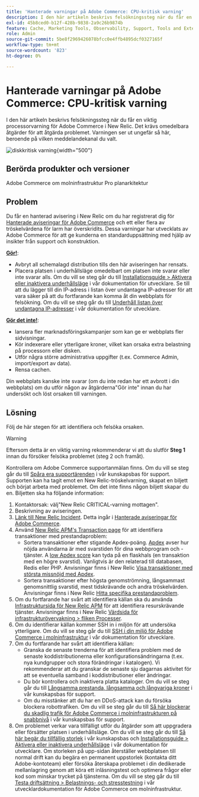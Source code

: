 ```yaml
---
title: 'Hanterade varningar på Adobe Commerce: CPU-kritisk varning'
description: I den här artikeln beskrivs felsökningssteg när du får en viktig processorvarning för Adobe Commerce i New Relic. Det krävs omedelbara åtgärder för att åtgärda problemet. Varningen ser ut ungefär så här, beroende på vilken meddelandekanal du valt.
exl-id: 45b8ced0-b12f-428b-9838-2a9c26b9874b
feature: Cache, Marketing Tools, Observability, Support, Tools and External Services
role: Admin
source-git-commit: 5be8f2969426078bfcc0e4ffb4895dcf0327165f
workflow-type: tm+mt
source-wordcount: '823'
ht-degree: 0%

---
```


# Hanterade varningar på Adobe Commerce: CPU-kritisk varning

I den här artikeln beskrivs felsökningssteg när du får en viktig processorvarning för Adobe Commerce i New Relic. Det krävs omedelbara åtgärder för att åtgärda problemet. Varningen ser ut ungefär så här, beroende på vilken meddelandekanal du valt.

![diskkritisk varning](assets/cpu-critical-magento-managed.png){width="500"}

## Berörda produkter och versioner

Adobe Commerce om molninfrastruktur Pro planarkitektur

## Problem

Du får en hanterad avisering i New Relic om du har registrerat dig för [Hanterade aviseringar för Adobe Commerce](/help/support-tools/managed-alerts-for-adobe-commerce/managed-alerts-for-magento-commerce.md) och ett eller flera av tröskelvärdena för larm har överskridits. Dessa varningar har utvecklats av Adobe Commerce för att ge kunderna en standarduppsättning med hjälp av insikter från support och konstruktion.

<u>**Gör!**</u>:

* Avbryt all schemalagd distribution tills den här aviseringen har rensats.
* Placera platsen i underhållsläge omedelbart om platsen inte svarar eller inte svarar alls. Om du vill se steg går du till [Installationsguide > Aktivera eller inaktivera underhållsläge](https://devdocs.magento.com/guides/v2.4/install-gde/install/cli/install-cli-subcommands-maint.html?itm_source=devdocs&amp;itm_medium=search_page&amp;itm_campaign=federated_search&amp;itm_term=mainten) i vår dokumentation för utvecklare. Se till att du lägger till din IP-adress i listan över undantagna IP-adresser för att vara säker på att du fortfarande kan komma åt din webbplats för felsökning. Om du vill se steg går du till [Underhåll listan över undantagna IP-adresser](https://devdocs.magento.com/guides/v2.4/install-gde/install/cli/install-cli-subcommands-maint.html?itm_source=devdocs&amp;itm_medium=search_page&amp;itm_campaign=federated_search&amp;itm_term=mainten#instgde-cli-maint-exempt) i vår dokumentation för utvecklare.

<u>**Gör det inte!**</u>:

* lansera fler marknadsföringskampanjer som kan ge er webbplats fler sidvisningar.
* Kör indexerare eller ytterligare kroner, vilket kan orsaka extra belastning på processorn eller disken.
* Utför några större administrativa uppgifter (t.ex. Commerce Admin, import/export av data).
* Rensa cachen.

Din webbplats kanske inte svarar (om du inte redan har ett avbrott i din webbplats) om du utför någon av åtgärderna&quot;Gör inte&quot; innan du har undersökt och löst orsaken till varningen.

## Lösning

Följ de här stegen för att identifiera och felsöka orsaken.

>[!WARNING]
>
>Eftersom detta är en viktig varning rekommenderar vi att du slutför **Steg 1** innan du försöker felsöka problemet (steg 2 och framåt).

Kontrollera om Adobe Commerce supportanmälan finns. Om du vill se steg går du till [Spåra era supportärenden](/help/help-center-guide/help-center/magento-help-center-user-guide.md#track-tickets) i vår kunskapsbas för support. Supporten kan ha tagit emot en New Relic-tröskelvarning, skapat en biljett och börjat arbeta med problemet. Om det inte finns någon biljett skapar du en. Biljetten ska ha följande information:

1. Kontaktorsak: välj&quot;New Relic CRITICAL-varning mottagen&quot;.
1. Beskrivning av aviseringen.
1. [Länk till New Relic Incident](https://docs.newrelic.com/docs/alerts-applied-intelligence/new-relic-alerts/alert-incidents/view-violation-event-details-incidents). Detta ingår i [Hanterade aviseringar för Adobe Commerce](/help/support-tools/managed-alerts-for-adobe-commerce/managed-alerts-for-magento-commerce.md).
1. Använd [New Relic APM&#39;s Transaction page](https://docs.newrelic.com/docs/apm/applications-menu/monitoring/transactions-page-find-specific-performance-problems) för att identifiera transaktioner med prestandaproblem:
   * Sortera transaktioner efter stigande Apdex-poäng. [Apdex](https://docs.newrelic.com/docs/apm/new-relic-apm/apdex/apdex-measure-user-satisfaction) avser hur nöjda användarna är med svarstiden för dina webbprogram och -tjänster. A [low Apdex score](/help/support-tools/managed-alerts-for-adobe-commerce/managed-alerts-for-magento-commerce-apdex-warning-alert.md) kan tyda på en flaskhals (en transaktion med en högre svarstid). Vanligtvis är den relaterad till databasen, Redis eller PHP. Anvisningar finns i New Relic [Visa transaktioner med största missnöjd med Apdex](https://docs.newrelic.com/docs/apm/new-relic-apm/apdex/view-your-apdex-score#apdex-dissat).
   * Sortera transaktioner efter högsta genomströmning, långsammast genomsnittlig svarstid, mest tidskrävande och andra tröskelvärden. Anvisningar finns i New Relic [Hitta specifika prestandaproblem](https://docs.newrelic.com/docs/apm/applications-menu/monitoring/transactions-page-find-specific-performance-problems).
1. Om du fortfarande har svårt att identifiera källan ska du använda [Infrastruktursida för New Relic APM](https://docs.newrelic.com/docs/infrastructure/infrastructure-ui-pages/infra-hosts-ui-page) för att identifiera resurskrävande tjänster. Anvisningar finns i New Relic [Värdsida för infrastrukturövervakning > fliken Processer](https://docs.newrelic.com/docs/infrastructure/infrastructure-ui-pages/infra-hosts-ui-page/#processes).
1. Om du identifierar källan kommer SSH in i miljön för att undersöka ytterligare. Om du vill se steg går du till [SSH i din miljö för Adobe Commerce i molninfrastruktur](https://experienceleague.adobe.com/docs/commerce-cloud-service/user-guide/develop/secure-connections.html) i vår dokumentation för utvecklare.
1. Om du fortfarande har svårt att identifiera källan:
   * Granska de senaste trenderna för att identifiera problem med de senaste koddistributionerna eller konfigurationsändringarna (t.ex. nya kundgrupper och stora förändringar i katalogen). Vi rekommenderar att du granskar de senaste sju dagarnas aktivitet för att se eventuella samband i koddistributioner eller ändringar.
   * Du bör kontrollera och inaktivera platta kataloger. Om du vill se steg går du till [Långsamma prestanda, långsamma och långvariga kroner](/help/troubleshooting/miscellaneous/slow-performance-slow-and-long-running-crons.md) i vår kunskapsbas för support.
   * Om du misstänker att du har en DDoS-attack kan du försöka blockera robottrafiken. Om du vill se steg går du till [Så här blockerar du skadlig trafik för Adobe Commerce i molninfrastrukturen på snabbnivå](/help/how-to/general/block-malicious-traffic-for-magento-commerce-on-fastly-level.md) i vår kunskapsbas för support.
1. Om problemet verkar vara tillfälligt utför du åtgärder som att uppgradera eller försätter platsen i underhållsläge. Om du vill se steg går du till [Så här begär du tillfällig storlek](/help/how-to/general/how-to-request-temporary-magento-upsize.md) i vår kunskapsbas och [Installationsguide > Aktivera eller inaktivera underhållsläge](https://devdocs.magento.com/guides/v2.4/install-gde/install/cli/install-cli-subcommands-maint.html?itm_source=devdocs&amp;itm_medium=search_page&amp;itm_campaign=federated_search&amp;itm_term=mainten) i vår dokumentation för utvecklare. Om storleken på upp-sidan återställer webbplatsen till normal drift kan du begära en permanent uppstorlek (kontakta ditt Adobe-kontoteam) eller försöka återskapa problemet i din dedikerade mellanlagring genom att köra ett inläsningstest och optimera frågor eller kod som minskar trycket på tjänsterna. Om du vill se steg går du till [Testa driftsättning > Belastnings- och stresstestning](https://devdocs.magento.com/cloud/live/stage-prod-test.html#loadtest) i vår utvecklardokumentation för Adobe Commerce om molninfrastruktur.
